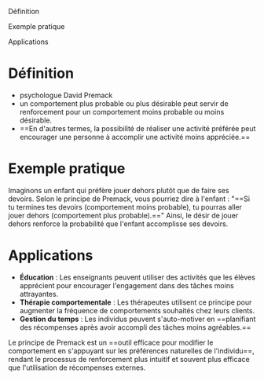 Définition

Exemple pratique

Applications

# Définition

- psychologue David Premack
- un comportement plus probable ou plus désirable peut servir de renforcement pour un comportement moins probable ou moins désirable.
- ==En d'autres termes, la possibilité de réaliser une activité préférée peut encourager une personne à accomplir une activité moins appréciée.==

# **Exemple pratique**

Imaginons un enfant qui préfère jouer dehors plutôt que de faire ses devoirs. Selon le principe de Premack, vous pourriez dire à l'enfant : "==Si tu termines tes devoirs (comportement moins probable), tu pourras aller jouer dehors (comportement plus probable).==" Ainsi, le désir de jouer dehors renforce la probabilité que l'enfant accomplisse ses devoirs.

# **Applications**

- **Éducation** : Les enseignants peuvent utiliser des activités que les élèves apprécient pour encourager l'engagement dans des tâches moins attrayantes.
- **Thérapie comportementale** : Les thérapeutes utilisent ce principe pour augmenter la fréquence de comportements souhaités chez leurs clients.
- **Gestion du temps** : Les individus peuvent s'auto-motiver en ==planifiant des récompenses après avoir accompli des tâches moins agréables.==

Le principe de Premack est un ==outil efficace pour modifier le comportement en s'appuyant sur les préférences naturelles de l'individu==, rendant le processus de renforcement plus intuitif et souvent plus efficace que l'utilisation de récompenses externes.